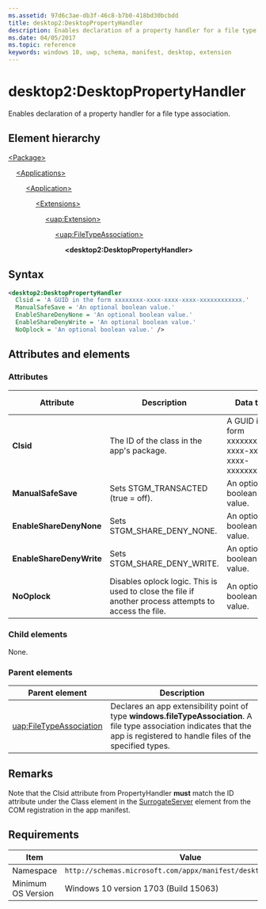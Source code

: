 ```yaml
---
ms.assetid: 97d6c3ae-db3f-46c8-b7b0-418bd30bcbdd
title: desktop2:DesktopPropertyHandler
description: Enables declaration of a property handler for a file type association.
ms.date: 04/05/2017
ms.topic: reference
keywords: windows 10, uwp, schema, manifest, desktop, extension 
---
```


# desktop2:DesktopPropertyHandler

Enables declaration of a property handler for a file type association.

## Element hierarchy

[\<Package\>](element-package.md)

&nbsp;&nbsp;&nbsp;&nbsp;[\<Applications\>](element-applications.md)

&nbsp;&nbsp;&nbsp;&nbsp; &nbsp;&nbsp;&nbsp;&nbsp;[\<Application\>](element-application.md)

&nbsp;&nbsp;&nbsp;&nbsp; &nbsp;&nbsp;&nbsp;&nbsp; &nbsp;&nbsp;&nbsp;&nbsp;[\<Extensions\>](element-1-extensions.md)

&nbsp;&nbsp;&nbsp;&nbsp; &nbsp;&nbsp;&nbsp;&nbsp; &nbsp;&nbsp;&nbsp;&nbsp; &nbsp;&nbsp;&nbsp;&nbsp;[\<uap:Extension\>](element-uap-extension.md)

&nbsp;&nbsp;&nbsp;&nbsp; &nbsp;&nbsp;&nbsp;&nbsp; &nbsp;&nbsp;&nbsp;&nbsp; &nbsp;&nbsp;&nbsp;&nbsp; &nbsp;&nbsp;&nbsp;&nbsp;[\<uap:FileTypeAssociation\>](element-uap-filetypeassociation.md)

&nbsp;&nbsp;&nbsp;&nbsp; &nbsp;&nbsp;&nbsp;&nbsp; &nbsp;&nbsp;&nbsp;&nbsp; &nbsp;&nbsp;&nbsp;&nbsp; &nbsp;&nbsp;&nbsp;&nbsp; &nbsp;&nbsp;&nbsp;&nbsp;**\<desktop2:DesktopPropertyHandler\>**

## Syntax

```xml
<desktop2:DesktopPropertyHandler
  Clsid = 'A GUID in the form xxxxxxxx-xxxx-xxxx-xxxx-xxxxxxxxxxxx.'
  ManualSafeSave = 'An optional boolean value.'
  EnableShareDenyNone = 'An optional boolean value.'
  EnableShareDenyWrite = 'An optional boolean value.'
  NoOplock = 'An optional boolean value.' />   
```

## Attributes and elements

### Attributes

| Attribute | Description | Data type | Required | Default value |
|-|-|-|-|-|
| **Clsid** | The ID of the class in the app's package. | A GUID in the form xxxxxxxx-xxxx-xxxx-xxxx-xxxxxxxxxxxx. | Yes |  |
| **ManualSafeSave** | Sets STGM_TRANSACTED (true = off). | An optional boolean value. | No |  |
| **EnableShareDenyNone** | Sets STGM_SHARE_DENY_NONE. | An optional boolean value. | No |  |
| **EnableShareDenyWrite** | Sets STGM_SHARE_DENY_WRITE. | An optional boolean value. | No |  |
| **NoOplock** | Disables oplock logic. This is used to close the file if another process attempts to access the file. | An optional boolean value. | No |  |

### Child elements

None.

### Parent elements

| Parent element | Description |
|-|-|
| [uap:FileTypeAssociation](element-uap-filetypeassociation.md) | Declares an app extensibility point of type **windows.fileTypeAssociation**. A file type association indicates that the app is registered to handle files of the specified types. |

## Remarks

Note that the Clsid attribute from PropertyHandler **must** match the ID attribute under the Class element in the [SurrogateServer](element-com-surrogateserver.md) element from the COM registration in the app manifest.

## Requirements

| Item  | Value  |
|--|--|
| Namespace | `http://schemas.microsoft.com/appx/manifest/desktop/windows10/2` |
| Minimum OS Version | Windows 10 version 1703 (Build 15063) |
